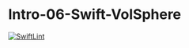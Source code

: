# Intro-06-Swift-VolSphere

[![SwiftLint](https://github.com/ICS4U-Programming-ChristopherDB/Intro-06-Swift-VolSphere/workflows/SwiftLint/badge.svg)](https://github.com/ICS4U-Programming-ChristopherDB/Intro-06-Swift-VolSphere/actions/)
